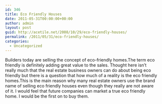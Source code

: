 ```yaml
---
id: 346
title: Eco Friendly Houses
date: 2011-05-31T00:00:00+00:00
author: admin
layout: post
guid: http://acetile.net/2008/10/29/eco-friendly-houses/
permalink: /2011/05/31/eco-friendly-houses/
categories:
  - Uncategorized
---
```

Builders today are selling the concept of eco-friendly homes.The term eco friendly is definitely adding great value to the sales. Thought here isn’t really much that the real estate business owners can do about being eco friendly but there is a question that how much of a reality is the eco friendly homes.This is the main reason why many real estate owners use the brand name of selling eco friendly houses even though they really are not aware of it. I would feel that future companies can market a true eco friendly home. I would be the first on to buy them.